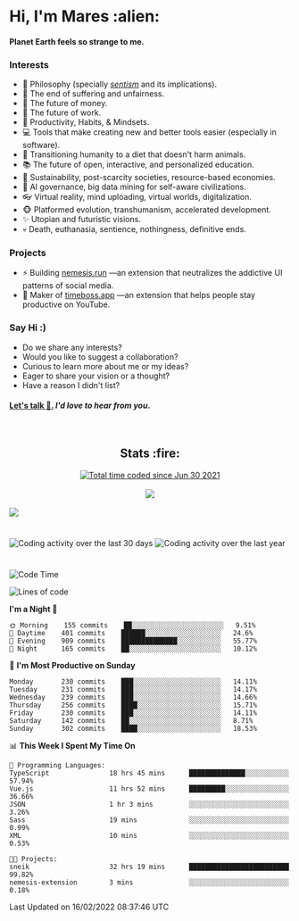 <h1>Hi, I'm Mares :alien:</h1>

#### Planet Earth feels so strange to me.

### **Interests**

- 🌊 Philosophy (specially [_sentism_][sentismmedium] and its implications).
- 🎯 The end of suffering and unfairness.
- 💸 The future of money.
- 💼 The future of work.
- 🧠 Productivity, Habits, & Mindsets.
- 💻 Tools that make creating new and better tools easier (especially in software).
- 🥗 Transitioning humanity to a diet that doesn't harm animals.
- 📚 The future of open, interactive, and personalized education.
- 🌱 Sustainability, post-scarcity societies, resource-based economies.
- 🤖 AI governance, big data mining for self-aware civilizations.
- 👓 Virtual reality, mind uploading, virtual worlds, digitalization.
- 🐵 Platformed evolution, transhumanism, accelerated development.
- ✨ Utopian and futuristic visions.
- 💀 Death, euthanasia, sentience, nothingness, definitive ends.


### **Projects**

- ⚡ Building [nemesis.run](https://nemesis.run) —an extension that neutralizes the addictive UI patterns of social media.
- 💎 Maker of [timeboss.app](https://timeboss.app) —an extension that helps people stay productive on YouTube.


### **Say Hi :)**

- Do we share any interests?
- Would you like to suggest a collaboration?
- Curious to learn more about me or my ideas?
- Eager to share your vision or a thought?
- Have a reason I didn't list?

#### [Let's talk :wave:.](mailto:mareszhar@gmail.com) _I'd love to hear from you_.

[sentismmedium]: https://medium.com/@mareszhar/born-a-prisoner-a-reflection-about-life-its-struggles-and-a-plan-to-escape-d8566ce9b026

<br>

<h2 align="center">Stats :fire:</h2>

<div align="center">
  <a href="https://wakatime.com/@cfdc0e0d-4860-4b62-9ff0-cb659185525e">
    <img src="https://wakatime.com/badge/user/cfdc0e0d-4860-4b62-9ff0-cb659185525e.svg" alt="Total time coded since Jun 30 2021" />
  </a>
</div>

<br>

<!-- 
Add or remove this: 
&dates=B1AAB3FF 
...or this...
&date_format=M%20j%5B%2C%20Y%5D
from the *streak stats URL below* if they get bugged and aren't updating: 
-->

<div align="center">
  <img src="https://github-readme-streak-stats.herokuapp.com?user=mareszhar&theme=black-ice&hide_border=true&stroke=FFFFFF15&ring=DF8FFE&fire=DF8FFE&currStreakLabel=DF8FFE&background=1A232A&currStreakNum=86FFAB&dates=B1AAB3FF&date_format=M%20j%5B%2C%20Y%5D">
</div>

<br>

<img src="https://activity-graph.herokuapp.com/graph?username=mareszhar&theme=nord&bg_color=00000000&color=979797&line=DF8FFE&point=00000000&area=true&hide_border=true">

<br>

<h1></h1>

<img src="https://wakatime.com/share/@mares/5df0ff02-9c79-41b4-b540-51dc9c65a57b.svg" alt="Coding activity over the last 30 days" />
<img src="https://wakatime.com/share/@mares/ea89ba71-f374-40af-930c-e0655909fe37.svg" alt="Coding activity over the last year" />

<h1></h1>

<!--START_SECTION:waka-->
![Code Time](http://img.shields.io/badge/Code%20Time-507%20hrs%2057%20mins-blue)

![Lines of code](https://img.shields.io/badge/From%20Hello%20World%20I%27ve%20Written-124%20Thousand%20lines%20of%20code-blue)

**I'm a Night 🦉** 

```text
🌞 Morning    155 commits    ██░░░░░░░░░░░░░░░░░░░░░░░   9.51% 
🌆 Daytime    401 commits    ██████░░░░░░░░░░░░░░░░░░░   24.6% 
🌃 Evening    909 commits    ██████████████░░░░░░░░░░░   55.77% 
🌙 Night      165 commits    ██░░░░░░░░░░░░░░░░░░░░░░░   10.12%

```
📅 **I'm Most Productive on Sunday** 

```text
Monday       230 commits    ███░░░░░░░░░░░░░░░░░░░░░░   14.11% 
Tuesday      231 commits    ███░░░░░░░░░░░░░░░░░░░░░░   14.17% 
Wednesday    239 commits    ███░░░░░░░░░░░░░░░░░░░░░░   14.66% 
Thursday     256 commits    ████░░░░░░░░░░░░░░░░░░░░░   15.71% 
Friday       230 commits    ███░░░░░░░░░░░░░░░░░░░░░░   14.11% 
Saturday     142 commits    ██░░░░░░░░░░░░░░░░░░░░░░░   8.71% 
Sunday       302 commits    ████░░░░░░░░░░░░░░░░░░░░░   18.53%

```


📊 **This Week I Spent My Time On** 

```text
💬 Programming Languages: 
TypeScript               18 hrs 45 mins      ██████████████░░░░░░░░░░░   57.94% 
Vue.js                   11 hrs 52 mins      █████████░░░░░░░░░░░░░░░░   36.66% 
JSON                     1 hr 3 mins         ░░░░░░░░░░░░░░░░░░░░░░░░░   3.26% 
Sass                     19 mins             ░░░░░░░░░░░░░░░░░░░░░░░░░   0.99% 
XML                      10 mins             ░░░░░░░░░░░░░░░░░░░░░░░░░   0.53%

🐱‍💻 Projects: 
sneik                    32 hrs 19 mins      █████████████████████████   99.82% 
nemesis-extension        3 mins              ░░░░░░░░░░░░░░░░░░░░░░░░░   0.18%

```


 Last Updated on 16/02/2022 08:37:46 UTC
<!--END_SECTION:waka-->
